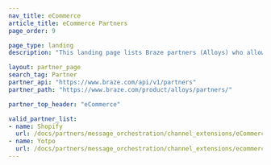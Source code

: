```yaml
---
nav_title: eCommerce
article_title: eCommerce Partners
page_order: 9

page_type: landing
description: "This landing page lists Braze partners (Alloys) who allow you to integrate with their eCommerce platform."

layout: partner_page
search_tag: Partner
partner_api: "https://www.braze.com/api/v1/partners"
partner_path: "https://www.braze.com/product/alloys/partners/"

partner_top_header: "eCommerce"

valid_partner_list:
- name: Shopify
  url: /docs/partners/message_orchestration/channel_extensions/eCommerce/shopify/
- name: Yotpo
  url: /docs/partners/message_orchestration/channel_extensions/ecommerce/yotpo/
---
```

